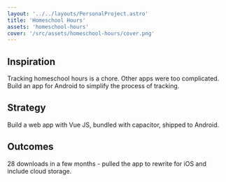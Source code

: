 ```yaml
---
layout: '../../layouts/PersonalProject.astro'
title: 'Homeschool Hours'
assets: 'homeschool-hours'
cover: '/src/assets/homeschool-hours/cover.png'
---
```


## Inspiration

Tracking homeschool hours is a chore. Other apps were too complicated. Build an app for Android to simplify the process of tracking.

## Strategy

Build a web app with Vue JS, bundled with capacitor, shipped to Android.

## Outcomes

28 downloads in a few months - pulled the app to rewrite for iOS and include cloud storage.
